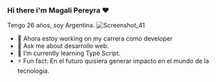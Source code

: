 ### Hi there i'm Magali Pereyra ❤️
Tengo 26 años, soy Argentina.
![Screenshot_41](https://github.com/Magali18/Magali18/assets/98051334/22218377-0a54-44e8-848e-e31b492e3f1e)
- 🔭 Ahora estoy working on my carrera como developer
- 💬 Ask me about desarrollo web.
- 🌱 I’m currently learning Type Script.
- ⚡ Fun fact: En el futuro quisiera generar impacto en el mundo de la tecnologia.
